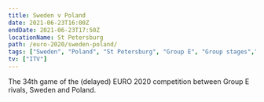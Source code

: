 ```yaml
---
title: Sweden v Poland
date: 2021-06-23T16:00Z
endDate: 2021-06-23T17:50Z
locationName: St Petersburg
path: /euro-2020/sweden-poland/
tags: ["Sweden", "Poland", "St Petersburg", "Group E", "Group stages","EURO 2020"]
tv: ["ITV"]
---
```


The 34th game of the (delayed) EURO 2020 competition between Group E rivals, Sweden and Poland.